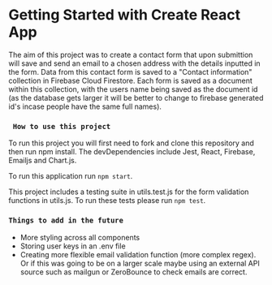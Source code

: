 # Getting Started with Create React App

The aim of this project was to create a contact form that upon submittion will save and send an email to a chosen address with the details inputted in the form. Data from this contact form is saved to a "Contact information" collection in Firebase Cloud Firestore. Each form is saved as a document within this collection, with the users name being saved as the document id (as the database gets larger it will be better to change to firebase generated id's incase people have the same full names).

### ` How to use this project`

To run this project you will first need to fork and clone this repository and then run npm install. The devDependencies include Jest, React, Firebase, Emailjs and Chart.js.

To run this application run `npm start`.

This project includes a testing suite in utils.test.js for the form validation functions in utils.js. To run these tests please run `npm test`.

### `Things to add in the future`

- More styling across all components
- Storing user keys in an .env file
- Creating more flexible email validation function (more complex regex). Or if this was going to be on a larger scale maybe using an external API source such as mailgun or ZeroBounce to check emails are correct.
